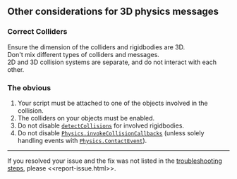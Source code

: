 ## Other considerations for 3D physics messages

### Correct Colliders
Ensure the dimension of the colliders and rigidbodies are 3D.  
Don't mix different types of colliders and messages.  
2D and 3D collision systems are separate, and do not interact with each other.

### The obvious
1. Your script must be attached to one of the objects involved in the collision.
1. The colliders on your objects must be enabled.
1. Do not disable [`detectCollisions`](https://docs.unity3d.com/ScriptReference/Rigidbody-detectCollisions.html) for involved rigidbodies.
1. Do not disable [`Physics.invokeCollisionCallbacks`](https://docs.unity3d.com/2023.2/Documentation/ScriptReference/Physics-invokeCollisionCallbacks.html) (unless solely handling events with [`Physics.ContactEvent`](https://docs.unity3d.com/2023.2/Documentation/ScriptReference/Physics.ContactEvent.html)).

---
If you resolved your issue and the fix was not listed in the [troubleshooting steps](../Physics%20Messages.md), please <<report-issue.html>>.
